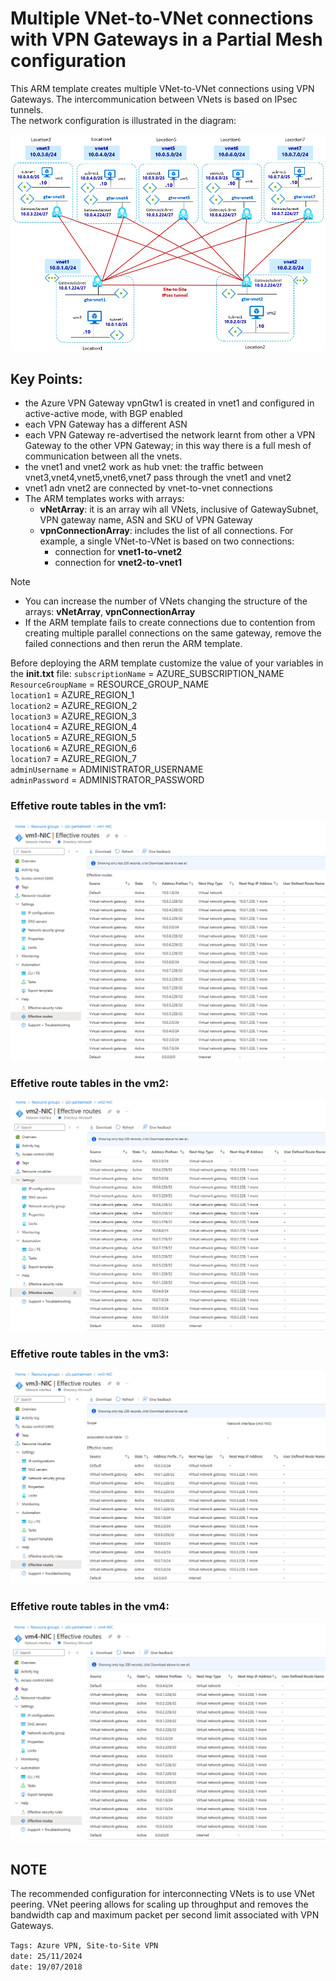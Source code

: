 <properties
pageTitle= 'Multiple VNet-to-VNet connections with VPN Gateways in a partial mesh configuration'
description= "Multiple VNet-to-VNet connections with VPN Gateways in a partial mesh configuration"
services="Azure VPN Gateway"
documentationCenter="[na](https://github.com/fabferri)"
authors="fabferri"
editor="fabferri"/>

<tags
   ms.service="configuration-Example-Azure"
   ms.devlang="na"
   ms.topic="article"
   ms.tgt_pltfrm="Azure"
   ms.workload="Azure VPN Gateway"
   ms.date="25/11/2025"
   ms.author="fabferri" />

# Multiple VNet-to-VNet connections with VPN Gateways in a Partial Mesh configuration
This ARM template creates multiple VNet-to-VNet connections using VPN Gateways. The intercommunication between VNets is based on IPsec tunnels. <br>
The network configuration is illustrated in the diagram:

[![1]][1]

## Key Points:
- the Azure VPN Gateway vpnGtw1 is created in vnet1 and configured in active-active mode, with BGP enabled
- each VPN Gateway has a different ASN
- each VPN Gateway re-advertised the network learnt from other a VPN Gateway to the other VPN Gateway; in this way there is a full mesh of communication between all the vnets. 
- the vnet1 and vnet2 work as hub vnet: the traffic between vnet3,vnet4,vnet5,vnet6,vnet7 pass through the vnet1 and vnet2
- vnet1 adn vnet2 are connected by vnet-to-vnet connections
- The ARM templates works with arrays:
   - **vNetArray**: it is an array wih all VNets, inclusive of GatewaySubnet, VPN gateway name, ASN and SKU of VPN Gateway
   - **vpnConnectionArray**: includes the list of all connections. For example, a single VNet-to-VNet is based on two connections:
       - connection for **vnet1-to-vnet2**
       - connection for **vnet2-to-vnet1**

> [!NOTE]
>
> - You can increase the number of VNets changing the structure of the arrays: **vNetArray**, **vpnConnectionArray**
> - If the ARM template fails to create connections due to contention from creating multiple parallel connections on the same gateway, remove the failed connections and then rerun the ARM template.
> 

Before deploying the ARM template customize the value of your variables in the **init.txt** file:
`subscriptionName` = AZURE_SUBSCRIPTION_NAME <br>
`ResourceGroupName` = RESOURCE_GROUP_NAME <br>
`location1` = AZURE_REGION_1 <br>
`location2` = AZURE_REGION_2 <br>
`location3` = AZURE_REGION_3 <br>
`location4` = AZURE_REGION_4 <br>
`location5` = AZURE_REGION_5 <br>
`location6` = AZURE_REGION_6 <br>
`location7` = AZURE_REGION_7 <br>
`adminUsername` = ADMINISTRATOR_USERNAME <br>
`adminPassword` = ADMINISTRATOR_PASSWORD <br>


### Effetive route tables in the vm1:

[![2]][2]

### Effetive route tables in the vm2:

[![3]][3]

### Effetive route tables in the vm3:

[![4]][4]

### Effetive route tables in the vm4:

[![5]][5]

## NOTE
The recommended configuration for interconnecting VNets is to use VNet peering. VNet peering allows for scaling up throughput and removes the bandwidth cap and maximum packet per second limit associated with VPN Gateways.

`Tags: Azure VPN, Site-to-Site VPN` <br>
`date: 25/11/2024` <br>
`date: 19/07/2018` <br>

<!--Image References-->

[1]: ./media/network-diagram.png "network diagram"
[2]: ./media/effective-routes-vm1-nic.png "effetive route table vm1-nic"
[3]: ./media/effective-routes-vm2-nic.png "effetive route table vm2-nic"
[4]: ./media/effective-routes-vm3-nic.png "effetive route table vm3-nic"
[5]: ./media/effective-routes-vm4-nic.png "effetive route table vm4-nic"
<!--Link References-->

